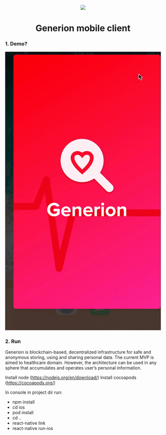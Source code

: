 <p align="center">
  <img
    src="https://avatars2.githubusercontent.com/u/36809299?s=200&v=4"
    width="125px;">
</p>

<h1 align="center">Generion mobile client</h1>

### 1.	Demo?

![Demo](https://raw.githubusercontent.com/ddi-lab/generion-mobileclient/master/ezgif-5-e0a4708c5a.gif)


### 2.	Run

Generion is blockchain-based, decentralized infrastructure for safe and anonymous storing, using and sharing personal data. The current MVP is aimed to healthcare domain. However, the architecture can be used in any sphere that accumulates and operates user’s personal information.

Install node (https://nodejs.org/en/download/)
Install cocoapods (https://cocoapods.org/)

In console in project dir run:
- npm install
- cd ios
- pod install
- cd ..
- react-native link
- react-native run-ios
